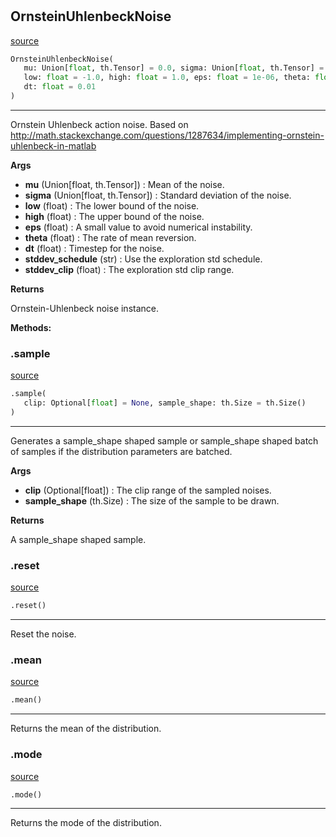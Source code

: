 #


## OrnsteinUhlenbeckNoise
[source](https://github.com/RLE-Foundation/rllte/blob/main/rllte/xplore/distribution/ornstein_uhlenbeck_noise.py/#L36)
```python 
OrnsteinUhlenbeckNoise(
   mu: Union[float, th.Tensor] = 0.0, sigma: Union[float, th.Tensor] = 1.0,
   low: float = -1.0, high: float = 1.0, eps: float = 1e-06, theta: float = 0.15,
   dt: float = 0.01
)
```


---
Ornstein Uhlenbeck action noise.
Based on http://math.stackexchange.com/questions/1287634/implementing-ornstein-uhlenbeck-in-matlab


**Args**

* **mu** (Union[float, th.Tensor]) : Mean of the noise.
* **sigma** (Union[float, th.Tensor]) : Standard deviation of the noise.
* **low** (float) : The lower bound of the noise.
* **high** (float) : The upper bound of the noise.
* **eps** (float) : A small value to avoid numerical instability.
* **theta** (float) : The rate of mean reversion.
* **dt** (float) : Timestep for the noise.
* **stddev_schedule** (str) : Use the exploration std schedule.
* **stddev_clip** (float) : The exploration std clip range.


**Returns**

Ornstein-Uhlenbeck noise instance.


**Methods:**


### .sample
[source](https://github.com/RLE-Foundation/rllte/blob/main/rllte/xplore/distribution/ornstein_uhlenbeck_noise.py/#L96)
```python
.sample(
   clip: Optional[float] = None, sample_shape: th.Size = th.Size()
)
```

---
Generates a sample_shape shaped sample or sample_shape shaped batch of
samples if the distribution parameters are batched.


**Args**

* **clip** (Optional[float]) : The clip range of the sampled noises.
* **sample_shape** (th.Size) : The size of the sample to be drawn.


**Returns**

A sample_shape shaped sample.

### .reset
[source](https://github.com/RLE-Foundation/rllte/blob/main/rllte/xplore/distribution/ornstein_uhlenbeck_noise.py/#L131)
```python
.reset()
```

---
Reset the noise.

### .mean
[source](https://github.com/RLE-Foundation/rllte/blob/main/rllte/xplore/distribution/ornstein_uhlenbeck_noise.py/#L136)
```python
.mean()
```

---
Returns the mean of the distribution.

### .mode
[source](https://github.com/RLE-Foundation/rllte/blob/main/rllte/xplore/distribution/ornstein_uhlenbeck_noise.py/#L141)
```python
.mode()
```

---
Returns the mode of the distribution.

